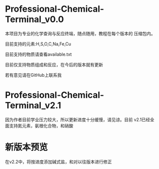 # Professional-Chemical-Terminal_v0.0

本项目为专业的化学查询与反应终端，随点随用，教程在每个版本的 压缩包内。

目前支持的元素:H,S,O,C,Na,Fe,Cu

目前支持的物质请查看available.txt

目前仅支持物质组成和反应，在今后的版本就有更新

若有意见请在GitHub上联系我

# Professional-Chemical-Terminal_v2.1

因为作者目前学业压力较大，所以更新进度十分缓慢，请见谅。目前
v2.1已经全面支持氮元素，氨根化合物，和硝酸

# 新版本预览

在v2.2中，将按进度添加碱式盐，和对以往版本进行修正

